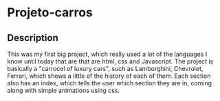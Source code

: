 # Projeto-carros

## Description

 This was my first big project, which really used a lot of the languages I know until today that are that are html, css and Javascript. The project is basically a "carrocel of luxury cars", such as Lamborghini, Chevrolet, Ferrari, which shows a little of the history of each of them. Each section also has an index, which tells the user which section they are in, coming along with simple animations using css.
